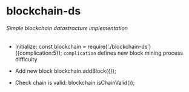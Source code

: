 # blockchain-ds

###### Simple blockchain datastracture implementation

- Initialize:
const blockchain = require('./blockchain-ds')({complication:5});
`complication` defines new block mining process difficulty

- Add new block
blockchain.addBlock({});

- Check chain is valid:
blockchain.isChainValid());